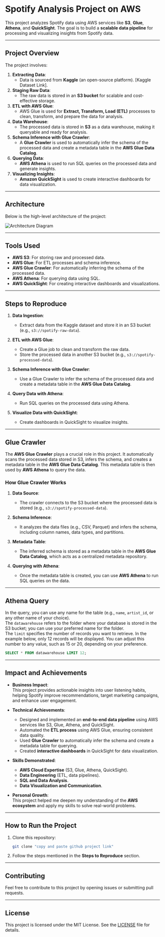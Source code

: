 # Spotify Analysis Project on AWS

This project analyzes Spotify data using AWS services like **S3**, **Glue**, **Athena**, and **QuickSight**. The goal is to build a **scalable data pipeline** for processing and visualizing insights from Spotify data.

---

## **Project Overview**
The project involves:
1. **Extracting Data**:  
   - Data is sourced from **Kaggle** (an open-source platform). [Kaggle Dataset Link].
2. **Staging Raw Data**:  
   - The raw data is stored in an **S3 bucket** for scalable and cost-effective storage.
3. **ETL with AWS Glue**:  
   - AWS Glue is used for **Extract, Transform, Load (ETL)** processes to clean, transform, and prepare the data for analysis.
4. **Data Warehouse**:  
   - The processed data is stored in **S3** as a data warehouse, making it queryable and ready for analysis.
5. **Schema Inference with Glue Crawler**:  
   - A **Glue Crawler** is used to automatically infer the schema of the processed data and create a metadata table in the **AWS Glue Data Catalog**.
6. **Querying Data**:  
   - **AWS Athena** is used to run SQL queries on the processed data and generate insights.
7. **Visualizing Insights**:  
   - **Amazon QuickSight** is used to create interactive dashboards for data visualization.

---

## **Architecture**
Below is the high-level architecture of the project:

![Architecture Diagram](architecture.png)

---

## **Tools Used**
- **AWS S3**: For storing raw and processed data.
- **AWS Glue**: For ETL processes and schema inference.
- **AWS Glue Crawler**: For automatically inferring the schema of the processed data.
- **AWS Athena**: For querying data using SQL.
- **AWS QuickSight**: For creating interactive dashboards and visualizations.

---

## **Steps to Reproduce**
1. **Data Ingestion**:
   - Extract data from the Kaggle dataset and store it in an S3 bucket (e.g., `s3://spotify-raw-data`).

2. **ETL with AWS Glue**:
   - Create a Glue job to clean and transform the raw data.
   - Store the processed data in another S3 bucket (e.g., `s3://spotify-processed-data`).

3. **Schema Inference with Glue Crawler**:
   - Use a Glue Crawler to infer the schema of the processed data and create a metadata table in the **AWS Glue Data Catalog**.

4. **Query Data with Athena**:
   - Run SQL queries on the processed data using Athena.

5. **Visualize Data with QuickSight**:
   - Create dashboards in QuickSight to visualize insights.

---

## **Glue Crawler**
The **AWS Glue Crawler** plays a crucial role in this project. It automatically scans the processed data stored in S3, infers the schema, and creates a metadata table in the **AWS Glue Data Catalog**. This metadata table is then used by **AWS Athena** to query the data.

### **How Glue Crawler Works**
1. **Data Source**:  
   - The crawler connects to the S3 bucket where the processed data is stored (e.g., `s3://spotify-processed-data`).

2. **Schema Inference**:  
   - It analyzes the data files (e.g., CSV, Parquet) and infers the schema, including column names, data types, and partitions.

3. **Metadata Table**:  
   - The inferred schema is stored as a metadata table in the **AWS Glue Data Catalog**, which acts as a centralized metadata repository.

4. **Querying with Athena**:  
   - Once the metadata table is created, you can use **AWS Athena** to run SQL queries on the data.

---

## **Athena Query**
In the query, you can use any name for the table (e.g., `name`, `artist_id`, or any other name of your choice).  
The `datawarehouse` refers to the folder where your database is stored in the S3 bucket; you can use your preferred name for the folder.  
The `limit` specifies the number of records you want to retrieve. In the example below, only 12 records will be displayed. You can adjust this number to any value, such as 15 or 20, depending on your preference.

```sql
SELECT * FROM datawarehouse LIMIT 12;
```

---

## **Impact and Achievements**
- **Business Impact**:  
  This project provides actionable insights into user listening habits, helping Spotify improve recommendations, target marketing campaigns, and enhance user engagement.

- **Technical Achievements**:  
  - Designed and implemented an **end-to-end data pipeline** using AWS services like S3, Glue, Athena, and QuickSight.  
  - Automated the **ETL process** using AWS Glue, ensuring consistent data quality.  
  - Used **Glue Crawler** to automatically infer the schema and create a metadata table for querying.  
  - Created **interactive dashboards** in QuickSight for data visualization.  

- **Skills Demonstrated**:  
  - **AWS Cloud Expertise** (S3, Glue, Athena, QuickSight).  
  - **Data Engineering** (ETL, data pipelines).  
  - **SQL and Data Analysis**.  
  - **Data Visualization and Communication**.  

- **Personal Growth**:  
  This project helped me deepen my understanding of the **AWS ecosystem** and apply my skills to solve real-world problems.

---

## **How to Run the Project**
1. Clone this repository:
   ```bash
   git clone "copy and paste github project link"
   ```
2. Follow the steps mentioned in the **Steps to Reproduce** section.

---

## **Contributing**
Feel free to contribute to this project by opening issues or submitting pull requests.

---

## **License**
This project is licensed under the MIT License. See the [LICENSE](LICENSE) file for details.
